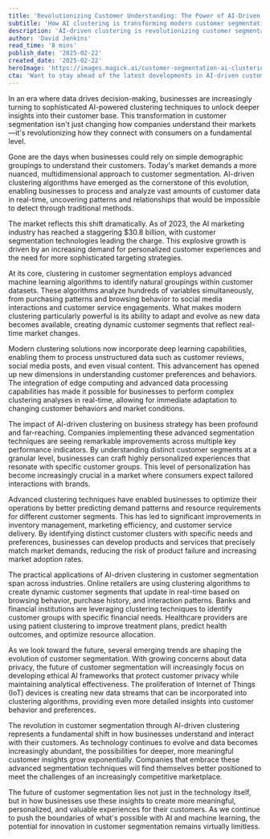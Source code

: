 ```yaml
---
title: 'Revolutionizing Customer Understanding: The Power of AI-Driven Clustering in Modern Market Segmentation'
subtitle: 'How AI clustering is transforming modern customer segmentation and business strategy'
description: 'AI-driven clustering is revolutionizing customer segmentation, enabling businesses to process vast amounts of data in real-time and uncover deeper customer insights. With the AI marketing industry reaching $30.8 billion, companies are leveraging advanced algorithms to create dynamic customer segments and deliver personalized experiences across various industries.'
author: 'David Jenkins'
read_time: '8 mins'
publish_date: '2025-02-22'
created_date: '2025-02-22'
heroImage: 'https://images.magick.ai/customer-segmentation-ai-clustering.jpg'
cta: 'Want to stay ahead of the latest developments in AI-driven customer segmentation? Follow us on LinkedIn for regular updates on cutting-edge market analysis and industry insights that can transform your business strategy.'
---
```


In an era where data drives decision-making, businesses are increasingly turning to sophisticated AI-powered clustering techniques to unlock deeper insights into their customer base. This transformation in customer segmentation isn't just changing how companies understand their markets—it's revolutionizing how they connect with consumers on a fundamental level.

Gone are the days when businesses could rely on simple demographic groupings to understand their customers. Today's market demands a more nuanced, multidimensional approach to customer segmentation. AI-driven clustering algorithms have emerged as the cornerstone of this evolution, enabling businesses to process and analyze vast amounts of customer data in real-time, uncovering patterns and relationships that would be impossible to detect through traditional methods.

The market reflects this shift dramatically. As of 2023, the AI marketing industry has reached a staggering $30.8 billion, with customer segmentation technologies leading the charge. This explosive growth is driven by an increasing demand for personalized customer experiences and the need for more sophisticated targeting strategies.

At its core, clustering in customer segmentation employs advanced machine learning algorithms to identify natural groupings within customer datasets. These algorithms analyze hundreds of variables simultaneously, from purchasing patterns and browsing behavior to social media interactions and customer service engagements. What makes modern clustering particularly powerful is its ability to adapt and evolve as new data becomes available, creating dynamic customer segments that reflect real-time market changes.

Modern clustering solutions now incorporate deep learning capabilities, enabling them to process unstructured data such as customer reviews, social media posts, and even visual content. This advancement has opened up new dimensions in understanding customer preferences and behaviors. The integration of edge computing and advanced data processing capabilities has made it possible for businesses to perform complex clustering analyses in real-time, allowing for immediate adaptation to changing customer behaviors and market conditions.

The impact of AI-driven clustering on business strategy has been profound and far-reaching. Companies implementing these advanced segmentation techniques are seeing remarkable improvements across multiple key performance indicators. By understanding distinct customer segments at a granular level, businesses can craft highly personalized experiences that resonate with specific customer groups. This level of personalization has become increasingly crucial in a market where consumers expect tailored interactions with brands.

Advanced clustering techniques have enabled businesses to optimize their operations by better predicting demand patterns and resource requirements for different customer segments. This has led to significant improvements in inventory management, marketing efficiency, and customer service delivery. By identifying distinct customer clusters with specific needs and preferences, businesses can develop products and services that precisely match market demands, reducing the risk of product failure and increasing market adoption rates.

The practical applications of AI-driven clustering in customer segmentation span across industries. Online retailers are using clustering algorithms to create dynamic customer segments that update in real-time based on browsing behavior, purchase history, and interaction patterns. Banks and financial institutions are leveraging clustering techniques to identify customer groups with specific financial needs. Healthcare providers are using patient clustering to improve treatment plans, predict health outcomes, and optimize resource allocation.

As we look toward the future, several emerging trends are shaping the evolution of customer segmentation. With growing concerns about data privacy, the future of customer segmentation will increasingly focus on developing ethical AI frameworks that protect customer privacy while maintaining analytical effectiveness. The proliferation of Internet of Things (IoT) devices is creating new data streams that can be incorporated into clustering algorithms, providing even more detailed insights into customer behavior and preferences.

The revolution in customer segmentation through AI-driven clustering represents a fundamental shift in how businesses understand and interact with their customers. As technology continues to evolve and data becomes increasingly abundant, the possibilities for deeper, more meaningful customer insights grow exponentially. Companies that embrace these advanced segmentation techniques will find themselves better positioned to meet the challenges of an increasingly competitive marketplace.

The future of customer segmentation lies not just in the technology itself, but in how businesses use these insights to create more meaningful, personalized, and valuable experiences for their customers. As we continue to push the boundaries of what's possible with AI and machine learning, the potential for innovation in customer segmentation remains virtually limitless.
